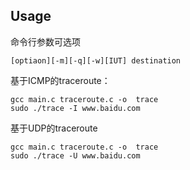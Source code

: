 ## Usage

命令行参数可选项
```shell
[optiaon][-m][-q][-w][IUT] destination
````

基于ICMP的traceroute：
```shell
gcc main.c traceroute.c -o  trace
sudo ./trace -I www.baidu.com
```

基于UDP的traceroute
```shell
gcc main.c traceroute.c -o  trace
sudo ./trace -U www.baidu.com
```
